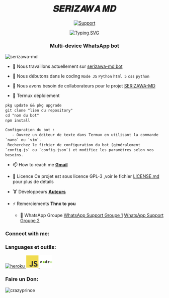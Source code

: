 <h1 align="center">𝑺𝑬𝑹𝑰𝒁𝑨𝑾𝑨 𝑴𝑫</h1>
</p>
<p align="center">
  <a href=https://chat.whatsapp.com/DxOBjdHLovEJQhwRDXPow3https://chat.whatsapp.com/DxOBjdHLovEJQhwRDXPow3">
    <img alt=Support height="350" src="https://telegra.ph/file/e9e6da12c2d02b5227a6e.jpg"> 
    </p>
    <p align="center">
<a href="https://git.io/typing-svg"><img src="https://readme-typing-svg.demolab.com?font=Playfair+Display&weight=500&size=34&duration=3500&pause=1000&color=F7F7F7&center=true&width=435&lines=𝑩𝒊𝒆𝒏𝒗𝒆𝒏𝒖𝒆+𝑪𝒉𝒆𝒛;𝑺𝑬𝑹𝑰𝒁𝑨𝑾𝑨~𝑴𝑫;𝑩𝒐𝒕+𝑾𝒉𝒂𝒕𝒔𝒂𝒑𝒑;𝒎𝒖𝒍𝒕𝒊-𝑭𝒐𝒏𝒄𝒕𝒊𝒐𝒏𝒏𝒆𝒍;𝑫𝒆𝒗𝒆𝒍𝒐𝒑𝒑𝒆+𝑷𝒂𝒓;𝑲𝑬𝑵~𝑽 𝑶𝑭𝑪;𝑪𝑹𝑨𝒁𝒀 𝑷𝑹𝑰𝑵𝑪𝑬;𝑬𝒕;𝑽𝑨𝑻𝑨𝑵𝑻𝑬24;𝑹𝒆𝒂𝒍𝒊𝒔𝒆+𝑳𝒆+19%2F10%2F2023." alt="Typing SVG" /></a>
  </p>
<h3 align="center">Multi-device WhatsApp bot</h3>

<p align="left"> <img src="https://komarev.com/ghpvc/?username=serizawa-md&label=Profile%20views&color=0e75b6&style=flat" alt="serizawa-md" /> </p>

- 🔭 Nous travaillons actuellement sur [serizawa-md bot](https://chat.whatsapp.com/DxOBjdHLovEJQhwRDXPow3)

- 🌱 Nous débutons dans le coding `Node JS` `Python` `html 5` `css` `python`

- 🤝 Nous avons besoin de collaborateurs pour le projet  [SERIZAWA-MD](https://github.com/serizawa-md)

- 💬 Termux déploiement
```
pkg update && pkg upgrade
git clone "lien du repository"
cd "nom du bot"
npm install
```
```
Configuration du bot :
   - Ouvrez un éditeur de texte dans Termux en utilisant la commande `nano` ou `vim`.
 Recherchez le fichier de configuration du bot (généralement `config.js` ou `config.json`) et modifiez les paramètres selon vos besoins.
```
- 📫 How to reach me
[**Gmail**](francisvoufo@gmail.com)

- 📄 Licence
  Ce projet est sous licence GPL-3 ,voir le fichier [LICENSE.md](LICENSE.md) pour plus de détails

- 🏋️ Développeurs
  [**Auteurs**](https://github.com/PurpleBooth)
  
- ⚡ Remerciements
  **Thnx to you**

  - 📝 WhatsApp Groupe
    [WhatsApp Support Groupe 1](https://chat.whatsapp.com/B9nJSr7omFPKhXoPfzgQoq)
    [WhatsApp Support Groupe 2](https://chat.whatsapp.com/BoTs9plLd9A0vQjDLgCwKR)

<h3 align="left">Connect with me:</h3>
<p align="left">
</p>

<h3 align="left">Languages et outils:</h3>
<p align="left"> <a href="https://heroku.com" target="_blank" rel="noreferrer"> <img src="https://www.vectorlogo.zone/logos/heroku/heroku-icon.svg" alt="heroku" width="40" height="40"/> </a> <a href="https://developer.mozilla.org/en-US/docs/Web/JavaScript" target="_blank" rel="noreferrer"> <img src="https://raw.githubusercontent.com/devicons/devicon/master/icons/javascript/javascript-original.svg" alt="javascript" width="40" height="40"/> </a> <a href="https://nodejs.org" target="_blank" rel="noreferrer"> <img src="https://raw.githubusercontent.com/devicons/devicon/master/icons/nodejs/nodejs-original-wordmark.svg" alt="nodejs" width="40" height="40"/> </a> </p>

<h3 align="left">Faire un Don:</h3>
<p><a href="https://www.buymeacoffee.com/crazyprince"> <img align="left" src="https://cdn.buymeacoffee.com/buttons/v2/default-yellow.png" height="50" width="210" alt="crazyprince" /></a></p><br><br>
